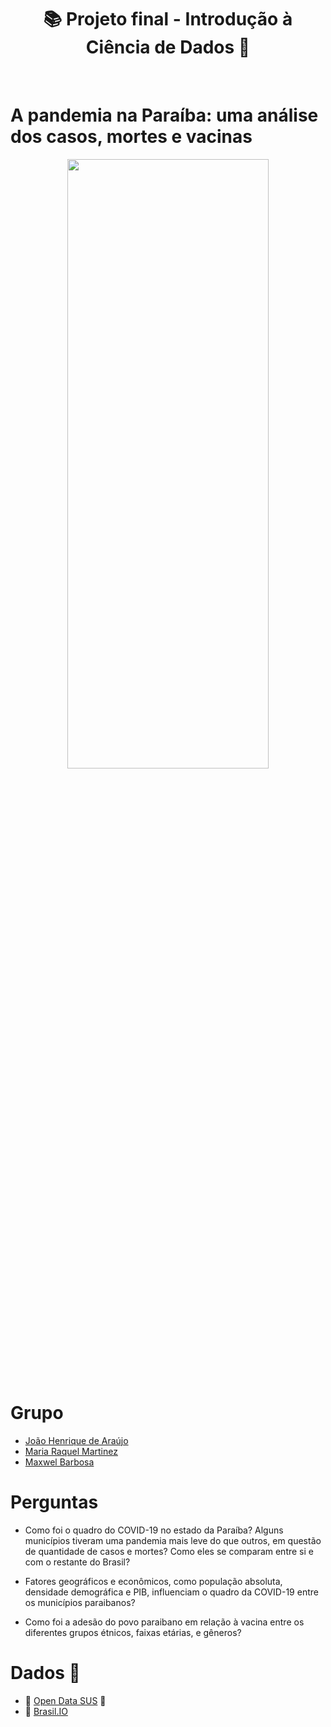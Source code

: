 <h1 align="center">📚️ Projeto final - Introdução à Ciência de Dados 💉</h1>
<br>

# A pandemia na Paraíba: uma análise dos casos, mortes e vacinas

<p align="center"><img src="https://www.camara.leg.br/midias/image/2020/10/img20201022140139807-768x512.jpg" width="80%" height="50%"/></p>

# Grupo
* [João Henrique de Araújo](https://github.com/joaoh224488)
* [Maria Raquel Martinez](https://github.com/maria-raquel)
* [Maxwel Barbosa](https://github.com/maxbarbosa)

# Perguntas

- Como foi o quadro do COVID-19 no estado da Paraíba? Alguns municípios tiveram uma pandemia mais leve do que outros, em questão de quantidade de casos e mortes? Como eles se comparam entre si e com o restante do Brasil?

- Fatores geográficos e econômicos, como população absoluta, densidade demográfica e PIB, influenciam o quadro da COVID-19 entre os municípios paraibanos?

- Como foi a adesão do povo paraibano em relação à vacina entre os diferentes grupos étnicos, faixas etárias, e gêneros?

# Dados 📖
* 🔎 [Open Data SUS](https://opendatasus.saude.gov.br/dataset/covid-19-vacinacao/resource/10aed154-04c8-4cf4-b78a-8f0fa1bc5af4) 🏥
* 🔎 [Brasil.IO](https://brasil.io/covid19/PB)

